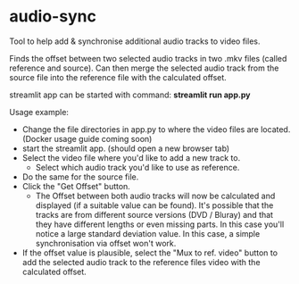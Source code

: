 # audio-sync
Tool to help add &amp; synchronise additional audio tracks to video files.

Finds the offset between two selected audio tracks in two .mkv files (called reference and source). Can then merge the selected audio track from the source file into the reference file with the calculated offset.

streamlit app can be started with command: **streamlit run app.py**

Usage example:
* Change the file directories in app.py to where the video files are located. (Docker usage guide coming soon)
* start the streamlit app. (should open a new browser tab)
* Select the video file where you'd like to add a new track to.
  * Select which audio track you'd like to use as reference.
* Do the same for the source file.
* Click the "Get Offset" button.
  * The Offset between both audio tracks will now be calculated and displayed (if a suitable value can be found). It's possible that the tracks are from different source versions (DVD / Bluray) and that they have different lengths or even missing parts. In this case you'll notice a large standard deviation value. In this case, a simple synchronisation via offset won't work.
* If the offset value is plausible, select the "Mux to ref. video" button to add the selected audio track to the reference files video with the calculated offset.

